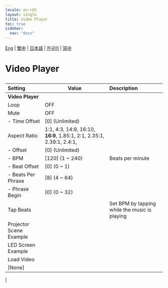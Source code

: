 ```yaml
---
locale: en-rUS
layout: single
title: Video Player
toc: true
sidebar:
  nav: "docs"
---
```

[Eng](/dancexr/menu/2025.4/motion/video_player) | [繁中](/tw/dancexr/menu/2025.4/motion/video_player) | [日本語](/jp/dancexr/menu/2025.4/motion/video_player) | [한국어](/kr/dancexr/menu/2025.4/motion/video_player) | [简中](/zh/dancexr/menu/2025.4/motion/video_player)

# Video Player

## 

| Setting | Value | Description |
| :--- | --- | :--- |
|**Video Player** | | 
| Loop | OFF | 
| Mute | OFF | 
|- Time Offset | [0] (Unlimited) | 
| Aspect Ratio | 1:1, 4:3, 14:9, 16:10, **16:9**, 1.85:1, 2:1, 2.35:1, 2.39:1, 2.4:1,  |  |
|- Offset | [0] (Unlimited) | 
|- BPM | [120] (1 ~ 240) | Beats per minute
|- Beat Offset | [0] (0 ~ 1) | 
|- Beats Per Phrase | [8] (4 ~ 64) | 
|- Phrase Begin | [0] (0 ~ 32) | 
| Tap Beats || Set BPM by tapping while the music is playing
| Projector Scene Example || 
| LED Screen Example || 
| Load Video || 
| [None] || 
|
